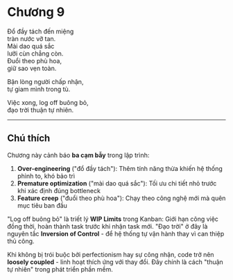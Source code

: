 # Chương 9  

Đổ đầy tách đến miệng  
tràn nước vỡ tan.  
Mài dao quá sắc  
lưỡi cùn chẳng còn.  
Đuổi theo phù hoa,  
giữ sao vẹn toàn.  

Bận lòng người chấp nhận,  
tự giam mình trong tù.  

Việc xong, log off buông bỏ,  
đạo trời thuận tự nhiên.  

---

## Chú thích  

Chương này cảnh báo **ba cạm bẫy** trong lập trình:  
1. **Over-engineering** ("đổ đầy tách"): Thêm tính năng thừa khiến hệ thống phình to, khó bảo trì  
2. **Premature optimization** ("mài dao quá sắc"): Tối ưu chi tiết nhỏ trước khi xác định đúng bottleneck  
3. **Feature creep** ("đuổi theo phù hoa"): Chạy theo công nghệ mới mà quên mục tiêu ban đầu  

"Log off buông bỏ" là triết lý **WIP Limits** trong Kanban: Giới hạn công việc đồng thời, hoàn thành task trước khi nhận task mới. "Đạo trời" ở đây là nguyên tắc **Inversion of Control** - để hệ thống tự vận hành thay vì can thiệp thủ công.  

Khi không bị trói buộc bởi perfectionism hay sự công nhận, code trở nên **loosely coupled** - linh hoạt thích ứng với thay đổi. Đây chính là cách "thuận tự nhiên" trong phát triển phần mềm. 